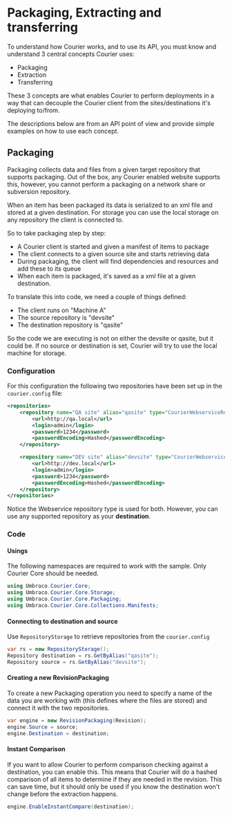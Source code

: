 # Packaging, Extracting and transferring

To understand how Courier works, and to use its API, you must know and understand 3 central concepts Courier uses:

- Packaging
- Extraction
- Transferring

These 3 concepts are what enables Courier to perform deployments in a way that can decouple the Courier client from the sites/destinations it's deploying to/from. 

The descriptions below are from an API point of view and provide simple examples on how to use each concept. 

## Packaging
Packaging collects data and files from a given target repository that supports packaging. Out of the box, any Courier enabled website supports this, however, you cannot perform a packaging on a network share or subversion repository.

When an item has been packaged its data is serialized to an xml file and stored at a given destination. For storage you can use the local storage on any repository the client is connected to. 

So to take packaging step by step:

- A Courier client is started and given a manifest of items to package
- The client connects to a given source site and starts retrieving data
- During packaging, the client will find dependencies and resources and add these to its queue
- When each item is packaged, it's saved as a xml file at a given destination.

To translate this into code, we need a couple of things defined: 

- The client runs on "Machine A"
- The source repository is "devsite" 
- The destination repository is "qasite"

So the code we are executing is not on either the devsite or qasite, but it could be. If no source or destination is set, Courier will try to use the local machine for storage. 


### Configuration 
For this configuration the following two repositories have been set up in the `courier.config` file:

```xml
<repositories>
    <repository name="QA site" alias="qasite" type="CourierWebserviceRepositoryProvider" visible="true">
        <url>http://qa.local</url>
        <login>admin</login>
        <password>1234</password>
        <passwordEncoding>Hashed</passwordEncoding>
    </repository>

    <repository name="DEV site" alias="devsite" type="CourierWebserviceRepositoryProvider" visible="true">
        <url>http://dev.local</url>
        <login>admin</login>
        <password>1234</password>
        <passwordEncoding>Hashed</passwordEncoding>
    </repository>
</repositories>
 ```

Notice the Webservice repository type is used for both. However, you can use any supported repository as your **destination**.

### Code

#### Usings
The following namespaces are required to work with the sample. Only Courier Core should be needed.

```csharp
using Umbraco.Courier.Core;
using Umbraco.Courier.Core.Storage;
using Umbraco.Courier.Core.Packaging;
using Umbraco.Courier.Core.Collections.Manifests;
```

#### Connecting to destination and source
Use `RepositoryStorage` to retrieve repositories from the `courier.config` 

```csharp
var rs = new RepositoryStorage();
Repository destination = rs.GetByAlias("qasite");
Repository source = rs.GetByAlias("devsite");
```

#### Creating a new RevisionPackaging
To create a new Packaging operation you need to specify a name of the data you are working with (this defines where the files are stored) and connect it with the two repositories.

```csharp
var engine = new RevisionPackaging(Revision);
engine.Source = source;
engine.Destination = destination;        
```

#### Instant Comparison
If you want to allow Courier to perform comparison checking against a destination, you can enable this. This means that Courier will do a hashed comparison of all items to determine if they are needed in the revision. This can save time, but it should only be used if you know the destination won't change before the extraction happens.

```csharp
engine.EnableInstantCompare(destination);
```
